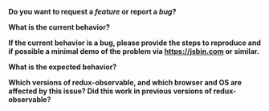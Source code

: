 <!---

README: If this is a *usage question*, please **do not post it here**, post it on Stack Overflow (http://stackoverflow.com/questions/tagged/redux-observable) first; if you get no response after a reasonable amount of time, create a ticket here and link us to your Stack Overflow question. If this is not a “feature” or a “bug”, or the phrase “How do I...?” applies, then it's probably a usage question.

We also have a Gitter channel anyone is welcome to join to discuss anything and find help: https://gitter.im/redux-observable/redux-observable

Most questions are not actually redux-observable specific, but rather general RxJS questions and patterns. RxJS bugs can be reported in their repo: https://github.com/ReactiveX/rxjs

-->

**Do you want to request a *feature* or report a *bug*?**  


**What is the current behavior?**


**If the current behavior is a bug, please provide the steps to reproduce and if possible a minimal demo of the problem via https://jsbin.com or similar.**
<!---Here's an example JSBin you can use as a starting point: https://jsbin.com/qukedes/edit?js,output-->


**What is the expected behavior?**


**Which versions of redux-observable, and which browser and OS are affected by this issue? Did this work in previous versions of redux-observable?**
